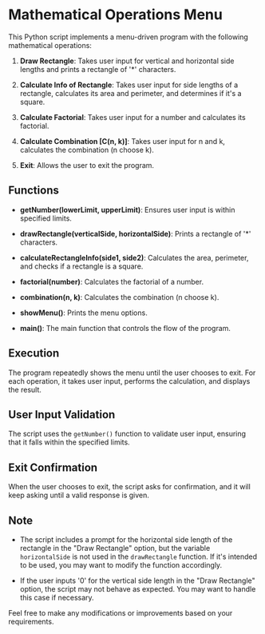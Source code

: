 # Mathematical Operations Menu

This Python script implements a menu-driven program with the following mathematical operations:

1. **Draw Rectangle**: Takes user input for vertical and horizontal side lengths and prints a rectangle of '*' characters.

2. **Calculate Info of Rectangle**: Takes user input for side lengths of a rectangle, calculates its area and perimeter, and determines if it's a square.

3. **Calculate Factorial**: Takes user input for a number and calculates its factorial.

4. **Calculate Combination [C(n, k)]**: Takes user input for n and k, calculates the combination (n choose k).

0. **Exit**: Allows the user to exit the program.

## Functions

- **getNumber(lowerLimit, upperLimit)**: Ensures user input is within specified limits.

- **drawRectangle(verticalSide, horizontalSide)**: Prints a rectangle of '*' characters.

- **calculateRectangleInfo(side1, side2)**: Calculates the area, perimeter, and checks if a rectangle is a square.

- **factorial(number)**: Calculates the factorial of a number.

- **combination(n, k)**: Calculates the combination (n choose k).

- **showMenu()**: Prints the menu options.

- **main()**: The main function that controls the flow of the program.

## Execution

The program repeatedly shows the menu until the user chooses to exit. For each operation, it takes user input, performs the calculation, and displays the result.

## User Input Validation

The script uses the `getNumber()` function to validate user input, ensuring that it falls within the specified limits.

## Exit Confirmation

When the user chooses to exit, the script asks for confirmation, and it will keep asking until a valid response is given.

## Note

- The script includes a prompt for the horizontal side length of the rectangle in the "Draw Rectangle" option, but the variable `horizontalSide` is not used in the `drawRectangle` function. If it's intended to be used, you may want to modify the function accordingly.

- If the user inputs '0' for the vertical side length in the "Draw Rectangle" option, the script may not behave as expected. You may want to handle this case if necessary.

Feel free to make any modifications or improvements based on your requirements.
